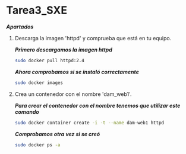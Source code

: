 # Tarea3_SXE

***Apartados***

1. Descarga la imagen 'httpd' y comprueba que está en tu equipo.

    ***Primero descargamos la imagen httpd***
    ```sh
    sudo docker pull httpd:2.4
    ```
    ***Ahora comprobamos si se instaló correctamente***
     ```sh
     sudo docker images
     ```

2. Crea un contenedor con el nombre 'dam_web1'.

    ***Para crear el contenedor con el nombre tenemos que utilizar este comando***
   ```sh
   sudo docker container create -i -t --name dam-web1 httpd
   ```
   ***Comprobamos otra vez si se creó***
   ```sh
   sudo docker ps -a
   ```


